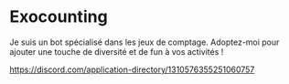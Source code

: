 # Exocounting
Je suis un bot spécialisé dans les jeux de comptage. Adoptez-moi pour ajouter une touche de diversité et de fun à vos activités !

https://discord.com/application-directory/1310576355251060757
